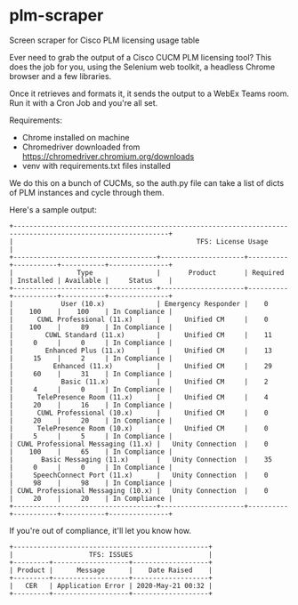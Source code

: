 # plm-scraper
Screen scraper for Cisco PLM licensing usage table

Ever need to grab the output of a Cisco CUCM PLM licensing tool? This does the job for you, using the Selenium web toolkit, a headless Chrome browser and a few libraries.

Once it retrieves and formats it, it sends the output to a WebEx Teams room. Run it with a Cron Job and you're all set.

Requirements:
 - Chrome installed on machine
 - Chromedriver downloaded from https://chromedriver.chromium.org/downloads
 - venv with requirements.txt files installed
 
We do this on a bunch of CUCMs, so the auth.py file can take a list of dicts of PLM instances and cycle through them.

Here's a sample output:

```
+-------------------------------------------------------------------------------------------------------------+
|                                              TFS: License Usage                                             |
+------------------------------------+---------------------+----------+-----------+-----------+---------------+
|                Type                |       Product       | Required | Installed | Available |     Status    |
+------------------------------------+---------------------+----------+-----------+-----------+---------------+
|            User (10.x)             | Emergency Responder |    0     |    100    |    100    | In Compliance |
|      CUWL Professional (11.x)      |      Unified CM     |    0     |    100    |     89    | In Compliance |
|        CUWL Standard (11.x)        |      Unified CM     |    11    |     0     |     0     | In Compliance |
|        Enhanced Plus (11.x)        |      Unified CM     |    13    |     15    |     2     | In Compliance |
|          Enhanced (11.x)           |      Unified CM     |    29    |     60    |     31    | In Compliance |
|            Basic (11.x)            |      Unified CM     |    2     |     4     |     0     | In Compliance |
|      TelePresence Room (11.x)      |      Unified CM     |    4     |     20    |     16    | In Compliance |
|      CUWL Professional (10.x)      |      Unified CM     |    0     |     20    |     20    | In Compliance |
|      TelePresence Room (10.x)      |      Unified CM     |    0     |     5     |     5     | In Compliance |
| CUWL Professional Messaging (11.x) |   Unity Connection  |    0     |    100    |     65    | In Compliance |
|       Basic Messaging (11.x)       |   Unity Connection  |    35    |     0     |     0     | In Compliance |
|     SpeechConnect Port (11.x)      |   Unity Connection  |    0     |     98    |     98    | In Compliance |
| CUWL Professional Messaging (10.x) |   Unity Connection  |    0     |     20    |     20    | In Compliance |
+------------------------------------+---------------------+----------+-----------+-----------+---------------+
```

If you're out of compliance, it'll let you know how.

```
+-------------------------------------------------+
|                   TFS: ISSUES                   |
+---------+-------------------+-------------------+
| Product |      Message      |    Date Raised    |
+---------+-------------------+-------------------+
|   CER   | Application Error | 2020-May-21 00:32 |
+---------+-------------------+-------------------+
```
